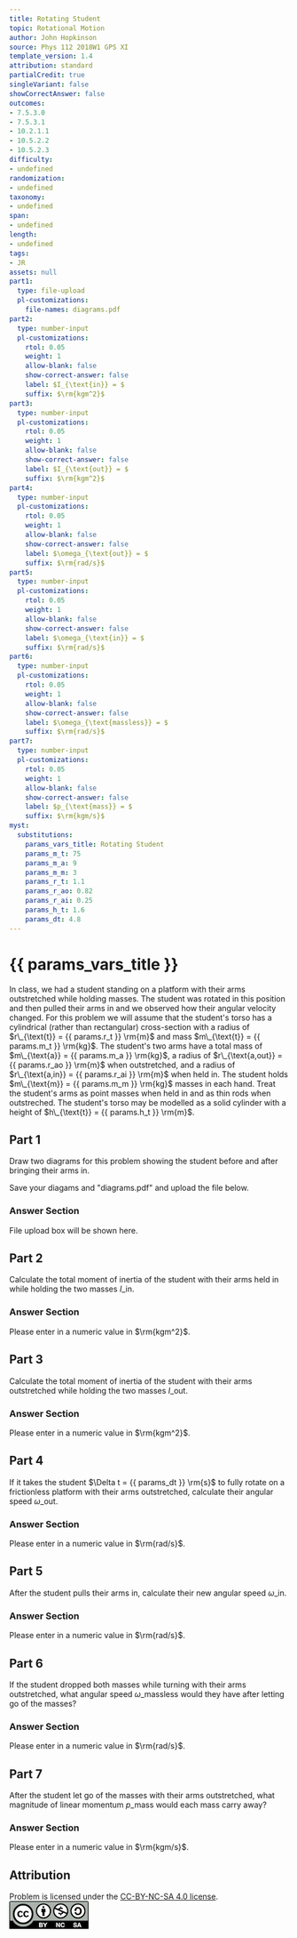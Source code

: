 ```yaml
---
title: Rotating Student
topic: Rotational Motion
author: John Hopkinson
source: Phys 112 2018W1 GPS XI
template_version: 1.4
attribution: standard
partialCredit: true
singleVariant: false
showCorrectAnswer: false
outcomes:
- 7.5.3.0
- 7.5.3.1
- 10.2.1.1
- 10.5.2.2
- 10.5.2.3
difficulty:
- undefined
randomization:
- undefined
taxonomy:
- undefined
span:
- undefined
length:
- undefined
tags:
- JR
assets: null
part1:
  type: file-upload
  pl-customizations:
    file-names: diagrams.pdf
part2:
  type: number-input
  pl-customizations:
    rtol: 0.05
    weight: 1
    allow-blank: false
    show-correct-answer: false
    label: $I_{\text{in}} = $
    suffix: $\rm{kgm^2}$
part3:
  type: number-input
  pl-customizations:
    rtol: 0.05
    weight: 1
    allow-blank: false
    show-correct-answer: false
    label: $I_{\text{out}} = $
    suffix: $\rm{kgm^2}$
part4:
  type: number-input
  pl-customizations:
    rtol: 0.05
    weight: 1
    allow-blank: false
    show-correct-answer: false
    label: $\omega_{\text{out}} = $
    suffix: $\rm{rad/s}$
part5:
  type: number-input
  pl-customizations:
    rtol: 0.05
    weight: 1
    allow-blank: false
    show-correct-answer: false
    label: $\omega_{\text{in}} = $
    suffix: $\rm{rad/s}$
part6:
  type: number-input
  pl-customizations:
    rtol: 0.05
    weight: 1
    allow-blank: false
    show-correct-answer: false
    label: $\omega_{\text{massless}} = $
    suffix: $\rm{rad/s}$
part7:
  type: number-input
  pl-customizations:
    rtol: 0.05
    weight: 1
    allow-blank: false
    show-correct-answer: false
    label: $p_{\text{mass}} = $
    suffix: $\rm{kgm/s}$
myst:
  substitutions:
    params_vars_title: Rotating Student
    params_m_t: 75
    params_m_a: 9
    params_m_m: 3
    params_r_t: 1.1
    params_r_ao: 0.82
    params_r_ai: 0.25
    params_h_t: 1.6
    params_dt: 4.8
---
```

# {{ params_vars_title }}
In class, we had a student standing on a platform with their arms outstretched while holding masses. The student was rotated in this position and then pulled their arms in and we observed how their angular velocity changed. For this problem we will assume that the student's torso has a cylindrical (rather than rectangular) cross-section with a radius of $r\_{\text{t}} = {{ params.r_t }} \rm{m}$ and mass $m\_{\text{t}} = {{ params.m_t }} \rm{kg}$. The student's two arms have a total mass of $m\_{\text{a}} = {{ params.m_a }} \rm{kg}$, a radius of $r\_{\text{a,out}} = {{ params.r_ao }} \rm{m}$ when outstretched, and a radius of $r\_{\text{a,in}} = {{ params.r_ai }} \rm{m}$ when held in. The student holds $m\_{\text{m}} = {{ params.m_m }} \rm{kg}$ masses in each hand. Treat the student's arms as point masses when held in and as thin rods when outstreched. The student's torso may be modelled as a solid cylinder with a height of $h\_{\text{t}} = {{ params.h_t }} \rm{m}$.

## Part 1

Draw two diagrams for this problem showing the student before and after bringing their arms in.

Save your diagams and "diagrams.pdf" and upload the file below.

### Answer Section

File upload box will be shown here.

## Part 2

Calculate the total moment of inertia of the student with their arms held in while holding the two masses $I\_{\text{in}}$.

### Answer Section

Please enter in a numeric value in $\rm{kgm^2}$.

## Part 3

Calculate the total moment of inertia of the student with their arms outstretched while holding the two masses $I\_{\text{out}}$.

### Answer Section

Please enter in a numeric value in $\rm{kgm^2}$.

## Part 4

If it takes the student $\Delta t = {{ params_dt }} \rm{s}$ to fully rotate on a frictionless platform with their arms outstretched, calculate their angular speed $\omega\_{\text{out}}$.

### Answer Section

Please enter in a numeric value in $\rm{rad/s}$.

## Part 5

After the student pulls their arms in, calculate their new angular speed $\omega\_{\text{in}}$.

### Answer Section

Please enter in a numeric value in $\rm{rad/s}$.

## Part 6

If the student dropped both masses while turning with their arms outstretched, what angular speed $\omega\_{\text{massless}}$ would they have after letting go of the masses?

### Answer Section

Please enter in a numeric value in $\rm{rad/s}$.

## Part 7

After the student let go of the masses with their arms outstretched, what magnitude of linear momentum $p\_{\text{mass}}$ would each mass carry away?

### Answer Section

Please enter in a numeric value in $\rm{kgm/s}$.

## Attribution

Problem is licensed under the [CC-BY-NC-SA 4.0 license](https://creativecommons.org/licenses/by-nc-sa/4.0/).<br> ![The Creative Commons 4.0 license requiring attribution-BY, non-commercial-NC, and share-alike-SA license.](https://raw.githubusercontent.com/firasm/bits/master/by-nc-sa.png)